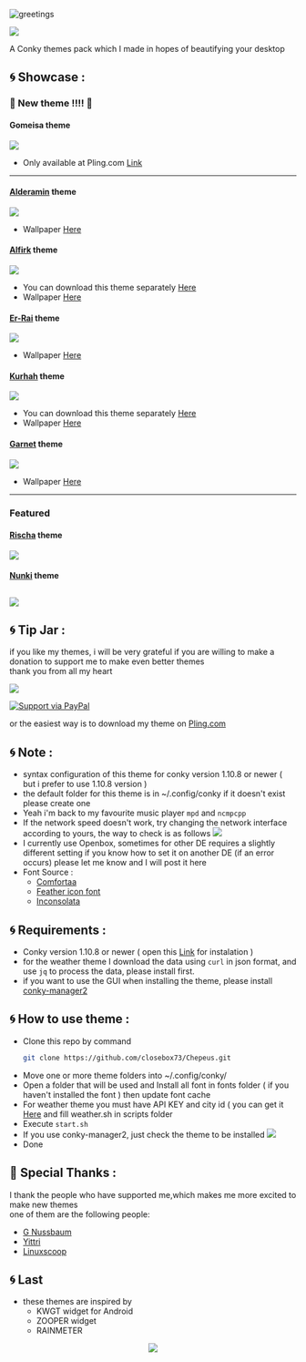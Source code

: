 ![greetings](/Asset/Chepeus.png)

![](https://api.visitorbadge.io/api/VisitorHit?user=closebox73&repo=Chepeus&countColor=%2300A943)

A Conky themes pack which I made in hopes of beautifying your desktop 

## :cyclone: Showcase :

### :rocket: New theme !!!! :rocket:
#### Gomeisa theme

![](/Asset/gomeisa.png)
- Only available at Pling.com [Link](https://www.pling.com/p/1844060/)
----------------------------------------------------------------
#### [Alderamin](/Alderamin) theme
![](/Alderamin/preview.png)
- Wallpaper [Here](https://unsplash.com/photos/3It07ifpBCQ)
#### [Alfirk](/Alfirk) theme
![](/Alfirk/preview.png)
- You can download this theme separately [Here](https://www.pling.com/p/1835804/)
- Wallpaper [Here](https://unsplash.com/photos/Ai2TRdvI6gM)
#### [Er-Rai](/Er-Rai) theme
![](/Er-Rai/preview.png)
- Wallpaper [Here](https://unsplash.com/photos/qfmd9bu7IgA)
#### [Kurhah](/Kurhah) theme
![](/Kurhah/preview.png)
- You can download this theme separately [Here](https://www.pling.com/p/1835836/)
- Wallpaper [Here](https://unsplash.com/photos/y5cEL5rWo8s)
#### [Garnet](/Garnet) theme
![](/Garnet/preview.png)
- Wallpaper [Here](https://unsplash.com/photos/Rl9l9mL6Pvs)
---------------------------------------
### Featured
#### [Rischa](/Rischa) theme
![](/Rischa/preview.png)
#### [Nunki](/Nunki) theme
![](/Nunki/preview.png)
---------------------------------------

## :cyclone: Tip Jar :
if you like my themes, i will be very grateful if you are willing to make a donation to support me to make even better themes<br />
thank you from all my heart

[![](https://ko-fi.com/img/githubbutton_sm.svg)](https://ko-fi.com/closebox73)

[![Support via PayPal](https://cdn.rawgit.com/twolfson/paypal-github-button/1.0.0/dist/button.svg)](https://www.paypal.me/closebox73/)

or the easiest way is to download my theme on [Pling.com](https://www.pling.com/u/closebox73x) 

## :cyclone: Note :
- syntax configuration of this theme for conky version 1.10.8 or newer  ( but i prefer to use 1.10.8 version )
- the default folder for this theme is in ~/.config/conky if it doesn't exist please create one
- Yeah i'm back to my favourite music player `mpd` and `ncmpcpp`
- If the network speed doesn't work, try changing the network interface according to yours, the way to check is as follows
	![](/Asset/Wlan.png)
- I currently use Openbox, sometimes for other DE requires a slightly different setting
	if you know how to set it on another DE (if an error occurs) please let me know and I will post it here
- Font Source :
	 - [Comfortaa](https://fonts.google.com/specimen/Comfortaa)
	 - [Feather icon font](https://github.com/AT-UI/feather-font)
	 - [Inconsolata](https://fonts.google.com/specimen/Inconsolata)

## :cyclone: Requirements :
- Conky version 1.10.8 or newer ( open this  [Link](https://github.com/brndnmtthws/conky) for instalation )
- for the weather theme I download the data using `curl` in json format, and use `jq` to process the data, please install first.
- if you want to use the GUI when installing the theme, please install [conky-manager2](https://github.com/zcot/conky-manager2)

## :cyclone: How to use theme :
- Clone this repo by command
  ```bash
  git clone https://github.com/closebox73/Chepeus.git
  ```
- Move one or more theme folders into ~/.config/conky/
- Open a folder that will be used and Install all font in fonts folder ( if you haven't installed the font ) then update font cache
- For weather theme you must have API KEY and city id ( you can get it [Here](https://openweathermap.org) and fill weather.sh in scripts folder
- Execute `start.sh`
- If you use conky-manager2, just check the theme to be installed
	![](/Asset/CM2.png)
- Done

## :gift: Special Thanks :
I thank the people who have supported me,which makes me more excited to make new themes<br />
one of them are the following people:

- [G Nussbaum](https://github.com/gnussbaum67)
- [Yittri](https://github.com/yittri)
- [Linuxscoop](https://github.com/linuxscoop/)

## :cyclone: Last
- these themes are inspired by
	- KWGT widget for Android
	- ZOOPER widget
	- RAINMETER 
	
<p align="center"><a href="https://github.com/closebox73/Chepeus/blob/master/LICENSE"><img src="https://img.shields.io/static/v1.svg?style=rounded-square&label=License&message=MIT-License&logoColor=white&logo=github&colorA=282C35&colorB=00A943"/></a></p>

